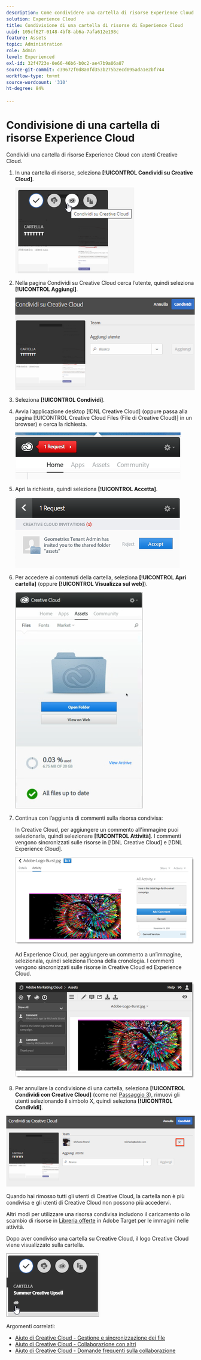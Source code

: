 ```yaml
---
description: Come condividere una cartella di risorse Experience Cloud con utenti Creative Cloud.
solution: Experience Cloud
title: Condivisione di una cartella di risorse di Experience Cloud
uuid: 105cf627-0148-4bf8-ab6a-7afa612e198c
feature: Assets
topic: Administration
role: Admin
level: Experienced
exl-id: 32f4723e-0e66-46b6-b0c2-ae47b9a06a87
source-git-commit: c39672f0d8a0fd353b275b2ecd095ada1e2bf744
workflow-type: tm+mt
source-wordcount: '310'
ht-degree: 84%

---
```


# Condivisione di una cartella di risorse Experience Cloud

Condividi una cartella di risorse Experience Cloud con utenti Creative Cloud.

1. In una cartella di risorse, seleziona **[!UICONTROL Condividi su Creative Cloud]**.

   ![Condividi in Creative Cloud](../../assets/asset-share-cc.png)
1. Nella pagina Condividi su Creative Cloud cerca l’utente, quindi seleziona **[!UICONTROL Aggiungi]**.

   ![Aggiungi un utente Creative Cloud](../../assets/asset-share-cc-page.png)

1. Seleziona **[!UICONTROL Condividi]**.
1. Avvia l’applicazione desktop [!DNL Creative Cloud] (oppure passa alla pagina [!UICONTROL Creative Cloud Files (File di Creative Cloud)] in un browser) e cerca la richiesta.

   ![Notifica di richiesta](../../assets/cc_share_request.png)
1. Apri la richiesta, quindi seleziona **[!UICONTROL Accetta]**.

   ![Accetta richiesta](../../assets/cc_share_accept.png)
1. Per accedere ai contenuti della cartella, seleziona **[!UICONTROL Apri cartella]** (oppure **[!UICONTROL Visualizza sul web]**).

   ![Visualizza sul Web](../../assets/creative_cloud_open_folder.png)
1. Continua con l’aggiunta di commenti sulla risorsa condivisa:

   In Creative Cloud, per aggiungere un commento all&#39;immagine puoi selezionarla, quindi selezionare **[!UICONTROL Attività]**. I commenti vengono sincronizzati sulle risorse in [!DNL Creative Cloud] e [!DNL Experience Cloud].

   ![Aggiungi un commento all’immagine](../../assets/asset_comment_cc.png)

   Ad Experience Cloud, per aggiungere un commento a un’immagine, selezionala, quindi seleziona l’icona della cronologia. I commenti vengono sincronizzati sulle risorse in Creative Cloud ed Experience Cloud.

   ![Aggiungi un commento all’immagine](../../assets/asset_comment_mac.png)

1. Per annullare la condivisione di una cartella, seleziona **[!UICONTROL Condividi con Creative Cloud]** (come nel [Passaggio 3](share.md)), rimuovi gli utenti selezionando il simbolo X, quindi seleziona **[!UICONTROL Condividi]**.

![Annullare la condivisione di una cartella](../../assets/asset_remove_user.png)

Quando hai rimosso tutti gli utenti di Creative Cloud, la cartella non è più condivisa e gli utenti di Creative Cloud non possono più accedervi.

Altri modi per utilizzare una risorsa condivisa includono il caricamento o lo scambio di risorse in [Libreria offerte](https://experienceleague.adobe.com/docs/target/using/experiences/offers/manage-content.html) in Adobe Target per le immagini nelle attività.

Dopo aver condiviso una cartella su Creative Cloud, il logo Creative Cloud viene visualizzato sulla cartella.

![Logo Creative Cloud sulla cartella](../../assets/asset-cc-logo.png)

Argomenti correlati:

* [Aiuto di Creative Cloud - Gestione e sincronizzazione dei file](https://helpx.adobe.com/it/creative-cloud/help/sync-creative-cloud-files.html)
* [Aiuto di Creative Cloud - Collaborazione con altri](https://helpx.adobe.com/it/creative-cloud/help/collaboration.html)
* [Aiuto di Creative Cloud - Domande frequenti sulla collaborazione](https://helpx.adobe.com/it/creative-cloud/help/collaboration-faq.html)
